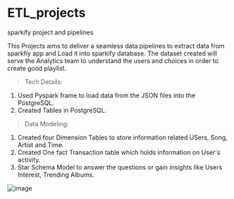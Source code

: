 # ETL_projects
sparkify project and pipelines

This Projects aims to deliver a seamless data pipelines to extract data from sparkfiy app and Load it into sparkify database. 
The dataset created will serve the Analytics team to understand the users and choices in order to create good playlist. 

> Tech Details:

1. Used Pyspark frame to load data from the JSON files into the PostgreSQL. 
2. Created Tables in PostgreSQL. 

> Data Modeling:
1. Created four Dimension Tables to store information related USers, Song, Artist and Time.
2. Created One fact Transaction table which holds information on User's activity. 
3. Star Schema Model to answer the questions or gain insights like Users Interest, Trending Albums. 

![image](https://user-images.githubusercontent.com/80103842/112745768-6c693f00-8fc8-11eb-8c93-8f79a0032bf7.png)




